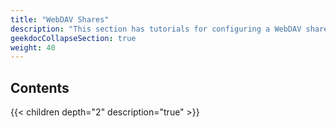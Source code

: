 ```yaml
---
title: "WebDAV Shares"
description: "This section has tutorials for configuring a WebDAV share in TrueNAS SCALE."
geekdocCollapseSection: true
weight: 40
---
```



## Contents

{{< children depth="2" description="true" >}}


